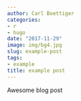 ```yaml
---
author: Carl Boettiger
categories:
- r
- hugo
date: "2017-11-29"
image: img/bg4.jpg
slug: example-post
tags:
- example
title: example post
---
```


Awesome blog post
